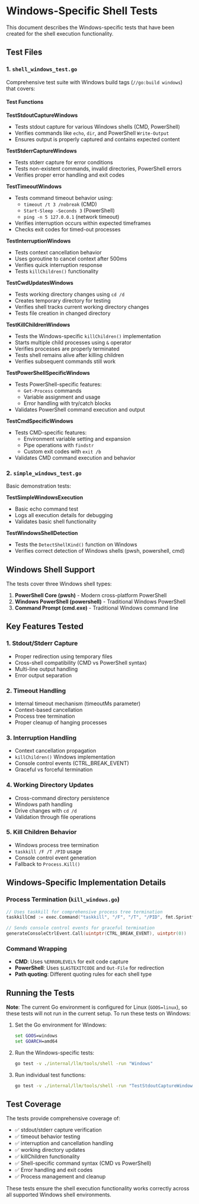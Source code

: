 # Windows-Specific Shell Tests

This document describes the Windows-specific tests that have been created for the shell execution functionality.

## Test Files

### 1. `shell_windows_test.go`
Comprehensive test suite with Windows build tags (`//go:build windows`) that covers:

#### Test Functions

**TestStdoutCaptureWindows**
- Tests stdout capture for various Windows shells (CMD, PowerShell)
- Verifies commands like `echo`, `dir`, and PowerShell `Write-Output`
- Ensures output is properly captured and contains expected content

**TestStderrCaptureWindows**
- Tests stderr capture for error conditions
- Tests non-existent commands, invalid directories, PowerShell errors
- Verifies proper error handling and exit codes

**TestTimeoutWindows**
- Tests command timeout behavior using:
  - `timeout /t 3 /nobreak` (CMD)
  - `Start-Sleep -Seconds 3` (PowerShell)
  - `ping -n 5 127.0.0.1` (network timeout)
- Verifies interruption occurs within expected timeframes
- Checks exit codes for timed-out processes

**TestInterruptionWindows**
- Tests context cancellation behavior
- Uses goroutine to cancel context after 500ms
- Verifies quick interruption response
- Tests `killChildren()` functionality

**TestCwdUpdatesWindows**
- Tests working directory changes using `cd /d`
- Creates temporary directory for testing
- Verifies shell tracks current working directory changes
- Tests file creation in changed directory

**TestKillChildrenWindows**
- Tests the Windows-specific `killChildren()` implementation
- Starts multiple child processes using `&` operator
- Verifies processes are properly terminated
- Tests shell remains alive after killing children
- Verifies subsequent commands still work

**TestPowerShellSpecificWindows**
- Tests PowerShell-specific features:
  - `Get-Process` commands
  - Variable assignment and usage
  - Error handling with try/catch blocks
- Validates PowerShell command execution and output

**TestCmdSpecificWindows**
- Tests CMD-specific features:
  - Environment variable setting and expansion
  - Pipe operations with `findstr`
  - Custom exit codes with `exit /b`
- Validates CMD command execution and behavior

### 2. `simple_windows_test.go`
Basic demonstration tests:

**TestSimpleWindowsExecution**
- Basic echo command test
- Logs all execution details for debugging
- Validates basic shell functionality

**TestWindowsShellDetection**
- Tests the `DetectShellKind()` function on Windows
- Verifies correct detection of Windows shells (pwsh, powershell, cmd)

## Windows Shell Support

The tests cover three Windows shell types:

1. **PowerShell Core (pwsh)** - Modern cross-platform PowerShell
2. **Windows PowerShell (powershell)** - Traditional Windows PowerShell
3. **Command Prompt (cmd.exe)** - Traditional Windows command line

## Key Features Tested

### 1. Stdout/Stderr Capture
- Proper redirection using temporary files
- Cross-shell compatibility (CMD vs PowerShell syntax)
- Multi-line output handling
- Error output separation

### 2. Timeout Handling
- Internal timeout mechanism (timeoutMs parameter)
- Context-based cancellation
- Process tree termination
- Proper cleanup of hanging processes

### 3. Interruption Handling
- Context cancellation propagation
- `killChildren()` Windows implementation
- Console control events (CTRL_BREAK_EVENT)
- Graceful vs forceful termination

### 4. Working Directory Updates
- Cross-command directory persistence
- Windows path handling
- Drive changes with `cd /d`
- Validation through file operations

### 5. Kill Children Behavior
- Windows process tree termination
- `taskkill /F /T /PID` usage
- Console control event generation
- Fallback to `Process.Kill()`

## Windows-Specific Implementation Details

### Process Termination (`kill_windows.go`)
```go
// Uses taskkill for comprehensive process tree termination
taskkillCmd := exec.Command("taskkill", "/F", "/T", "/PID", fmt.Sprintf("%d", s.cmd.Process.Pid))

// Sends console control events for graceful termination
generateConsoleCtrlEvent.Call(uintptr(CTRL_BREAK_EVENT), uintptr(0))
```

### Command Wrapping
- **CMD**: Uses `%ERRORLEVEL%` for exit code capture
- **PowerShell**: Uses `$LASTEXITCODE` and `Out-File` for redirection
- **Path quoting**: Different quoting rules for each shell type

## Running the Tests

**Note**: The current Go environment is configured for Linux (`GOOS=linux`), so these tests will not run in the current setup. To run these tests on Windows:

1. Set the Go environment for Windows:
   ```cmd
   set GOOS=windows
   set GOARCH=amd64
   ```

2. Run the Windows-specific tests:
   ```cmd
   go test -v ./internal/llm/tools/shell -run "Windows"
   ```

3. Run individual test functions:
   ```cmd
   go test -v ./internal/llm/tools/shell -run "TestStdoutCaptureWindows"
   ```

## Test Coverage

The tests provide comprehensive coverage of:
- ✅ stdout/stderr capture verification
- ✅ timeout behavior testing
- ✅ interruption and cancellation handling
- ✅ working directory updates
- ✅ killChildren functionality
- ✅ Shell-specific command syntax (CMD vs PowerShell)
- ✅ Error handling and exit codes
- ✅ Process management and cleanup

These tests ensure the shell execution functionality works correctly across all supported Windows shell environments.
